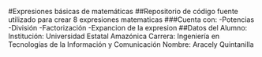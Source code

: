 #Expresiones básicas de matemáticas
##Repositorio de código fuente utilizado para crear 8 expresiones matematicas
###Cuenta con:
-Potencias
-División
-Factorización
-Expancion de la expresion
##Datos del Alumno:
Institución: Universidad Estatal Amazónica
Carrera: Ingeniería en Tecnologías de la Información y Comunicación
Nombre: Aracely Quintanilla
